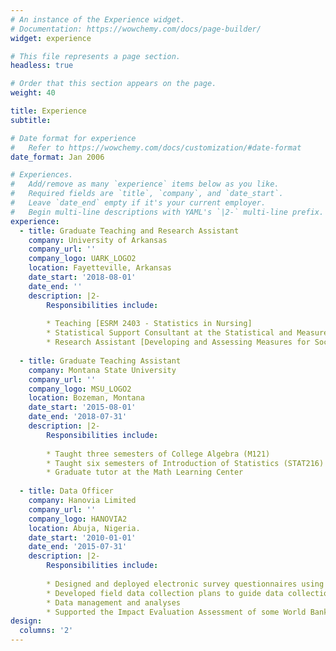 ```yaml
---
# An instance of the Experience widget.
# Documentation: https://wowchemy.com/docs/page-builder/
widget: experience

# This file represents a page section.
headless: true

# Order that this section appears on the page.
weight: 40

title: Experience
subtitle:

# Date format for experience
#   Refer to https://wowchemy.com/docs/customization/#date-format
date_format: Jan 2006

# Experiences.
#   Add/remove as many `experience` items below as you like.
#   Required fields are `title`, `company`, and `date_start`.
#   Leave `date_end` empty if it's your current employer.
#   Begin multi-line descriptions with YAML's `|2-` multi-line prefix.
experience:
  - title: Graduate Teaching and Research Assistant
    company: University of Arkansas
    company_url: ''
    company_logo: UARK_LOGO2
    location: Fayetteville, Arkansas
    date_start: '2018-08-01'
    date_end: ''
    description: |2-
        Responsibilities include:
        
        * Teaching [ESRM 2403 - Statistics in Nursing]
        * Statistical Support Consultant at the Statistical and Measurement Support Services (SMSS)
        * Research Assistant [Developing and Assessing Measures for Social Surveys (DAMSS)]
  
  - title: Graduate Teaching Assistant
    company: Montana State University
    company_url: ''
    company_logo: MSU_LOGO2
    location: Bozeman, Montana
    date_start: '2015-08-01'
    date_end: '2018-07-31'
    description: |2-
        Responsibilities include:
        
        * Taught three semesters of College Algebra (M121)
        * Taught six semesters of Introduction of Statistics (STAT216)
        * Graduate tutor at the Math Learning Center
   
  - title: Data Officer
    company: Hanovia Limited
    company_url: ''
    company_logo: HANOVIA2
    location: Abuja, Nigeria.
    date_start: '2010-01-01'
    date_end: '2015-07-31'
    description: |2-
        Responsibilities include:
        
        * Designed and deployed electronic survey questionnaires using SurveyCTO and ODK
        * Developed field data collection plans to guide data collection processes
        * Data management and analyses
        * Supported the Impact Evaluation Assessment of some World Bank assisted projects
design:
  columns: '2'
---
```

